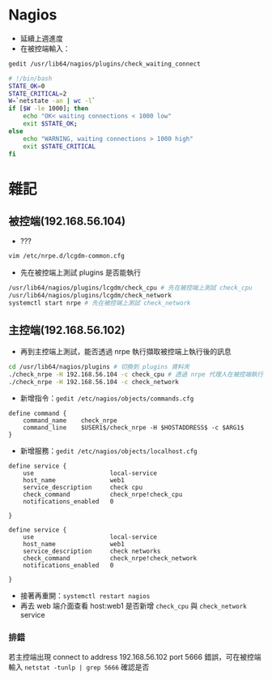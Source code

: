 # Nagios
* 延續上週進度
* 在被控端輸入：
```sh
gedit /usr/lib64/nagios/plugins/check_waiting_connect

# !/bin/bash
STATE_OK=0
STATE_CRITICAL=2
W=`netstate -an | wc -l`
if [$W -le 1000]; then
    echo "OK< waiting connections < 1000 low"
    exit $STATE_OK;
else
    echo "WARNING, waiting connections > 1000 high"
    exit $STATE_CRITICAL
fi
```

# 雜記
## 被控端(192.168.56.104)
* ???
```sh
vim /etc/nrpe.d/lcgdm-common.cfg
```

* 先在被控端上測試 plugins 是否能執行
```sh
/usr/lib64/nagios/plugins/lcgdm/check_cpu # 先在被控端上測試 check_cpu
/usr/lib64/nagios/plugins/lcgdm/check_network
systemctl start nrpe # 先在被控端上測試 check_network
```

## 主控端(192.168.56.102)
* 再到主控端上測試，能否透過 nrpe 執行擷取被控端上執行後的訊息
```sh
cd /usr/lib64/nagios/plugins # 切換到 plugins 資料夾
./check_nrpe -H 192.168.56.104 -c check_cpu # 透過 nrpe 代理人在被控端執行 check_cpu，再將資訊回傳給主控端
./check_nrpe -H 192.168.56.104 -c check_network
```

* 新增指令：`gedit /etc/nagios/objects/commands.cfg`
```
define command {
    command_name    check_nrpe
    command_line    $USER1$/check_nrpe -H $HOSTADDRESS$ -c $ARG1$
}
```

* 新增服務：`gedit /etc/nagios/objects/localhost.cfg`
```
define service {
    use                     local-service
    host_name               web1
    service_description     check cpu
    check_command           check_nrpe!check_cpu
    notifications_enabled   0

}

define service {
    use                     local-service
    host_name               web1
    service_description     check networks
    check_command           check_nrpe!check_network
    notifications_enabled   0

}
```

* 接著再重開：`systemctl restart nagios`
* 再去 web 端介面查看 host:web1 是否新增 `check_cpu` 與 `check_network` service

### 排錯
若主控端出現 connect to address 192.168.56.102 port 5666 錯誤，可在被控端輸入 `netstat -tunlp | grep 5666` 確認是否